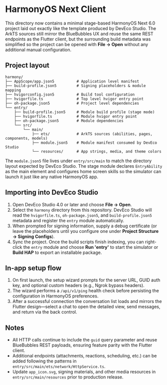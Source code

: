 # HarmonyOS Next Client

This directory now contains a minimal stage-based HarmonyOS Next 6.0 project laid out exactly like the template produced by DevEco Studio. The ArkTS sources still mirror the BlueBubbles UX and reuse the same REST endpoints as the Flutter client, but the surrounding build metadata was simplified so the project can be opened with **File → Open** without any additional manual configuration.

## Project layout

```
harmony/
├── AppScope/app.json5          # Application level manifest
├── build-profile.json5         # Signing placeholders & module mapping
├── hvigorconfig.json5          # Build tool configuration
├── hvigorfile.ts               # Top level hvigor entry point
├── oh-package.json5            # Project level dependencies
└── entry/
    ├── build-profile.json5     # Module build profile (stage mode)
    ├── hvigorfile.ts           # Module hvigor entry point
    ├── oh-package.json5        # Module dependencies
    └── src/
        └── main/
            ├── ets/            # ArkTS sources (abilities, pages, components, models)
            ├── module.json5    # Module manifest consumed by DevEco Studio
            └── resources/      # App strings, media, and theme colors
```

The `module.json5` file lives under `entry/src/main` to match the directory layout expected by DevEco Studio. The stage module declares `EntryAbility` as the main element and configures home screen skills so the simulator can launch it just like any native HarmonyOS app.

## Importing into DevEco Studio

1. Open DevEco Studio 4.0 or later and choose **File → Open**.
2. Select the `harmony` directory from this repository. DevEco Studio will read the `hvigorfile.ts`, `oh-package.json5`, and `build-profile.json5` metadata and register the `entry` module automatically.
3. When prompted for signing information, supply a debug certificate (or leave the placeholders until you configure one under **Project Structure → Signing Configs**).
4. Sync the project. Once the build scripts finish indexing, you can right-click the `entry` module and choose **Run 'entry'** to start the simulator or **Build HAP** to export an installable package.

## In-app setup flow

1. On first launch, the setup wizard prompts for the server URL, GUID auth key, and optional custom headers (e.g., Ngrok bypass headers).
2. The wizard performs a `/api/v1/ping` health check before persisting the configuration in HarmonyOS preferences.
3. After a successful connection the conversation list loads and mirrors the Flutter design—select a chat to open the detailed view, send messages, and return via the back control.

## Notes

- All HTTP calls continue to include the `guid` query parameter and reuse BlueBubbles REST payloads, ensuring feature parity with the Flutter client.
- Additional endpoints (attachments, reactions, scheduling, etc.) can be added following the patterns in `entry/src/main/ets/network/HttpService.ts`.
- Update `app_icon.svg`, signing materials, and other media resources in `entry/src/main/resources` prior to production release.
